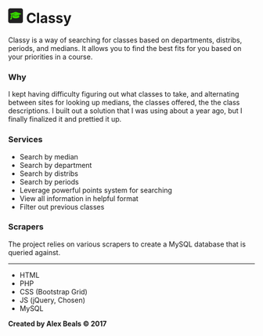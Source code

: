 # <img src="/images/favicons/android-chrome-192x192.png?raw=true" width="30" alt="Logo"/> Classy
Classy is a way of searching for classes based on departments, distribs, periods, and medians. It allows you to find the best fits for you based on your priorities in a course.

### Why
I kept having difficulty figuring out what classes to take, and alternating between sites for looking up medians, the classes offered, the the class descriptions.  I built out a solution that I was using about a year ago, but I finally finalized it and prettied it up.

### Services
* Search by median
* Search by department
* Search by distribs
* Search by periods
* Leverage powerful points system for searching
* View all information in helpful format
* Filter out previous classes

### Scrapers
The project relies on various scrapers to create a MySQL database that is queried against.

---

* HTML
* PHP
* CSS (Bootstrap Grid)
* JS (jQuery, Chosen)
* MySQL

**Created by Alex Beals © 2017**
